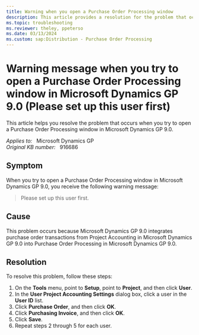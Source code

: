 ```yaml
---
title: Warning when you open a Purchase Order Processing window
description: This article provides a resolution for the problem that occurs when you try to open a Purchase Order Processing window in Microsoft Dynamics GP 9.0.
ms.topic: troubleshooting
ms.reviewer: theley, ppeterso
ms.date: 03/13/2024
ms.custom: sap:Distribution - Purchase Order Processing
---
```

# Warning message when you try to open a Purchase Order Processing window in Microsoft Dynamics GP 9.0 (Please set up this user first)

This article helps you resolve the problem that occurs when you try to open a Purchase Order Processing window in Microsoft Dynamics GP 9.0.

_Applies to:_ &nbsp; Microsoft Dynamics GP  
_Original KB number:_ &nbsp; 916686

## Symptom

When you try to open a Purchase Order Processing window in Microsoft Dynamics GP 9.0, you receive the following warning message:

> Please set up this user first.

## Cause

This problem occurs because Microsoft Dynamics GP 9.0 integrates purchase order transactions from Project Accounting in Microsoft Dynamics GP 9.0 into Purchase Order Processing in Microsoft Dynamics GP 9.0.

## Resolution

To resolve this problem, follow these steps:

1. On the **Tools** menu, point to **Setup**, point to **Project**, and then click **User**.
2. In the **User Project Accounting Settings** dialog box, click a user in the **User ID** list.
3. Click **Purchase Order**, and then click **OK**.
4. Click **Purchasing Invoice**, and then click **OK**.
5. Click **Save**.
6. Repeat steps 2 through 5 for each user.
